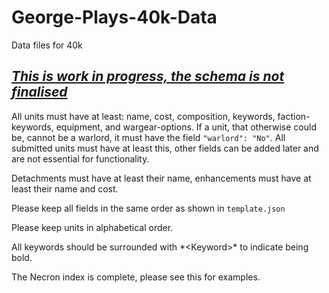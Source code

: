 # George-Plays-40k-Data
Data files for 40k

## <u>*This is work in progress, the schema is not finalised*</u>

All units must have at least: name, cost, composition, keywords, faction-keywords, equipment, and wargear-options.
If a unit, that otherwise could be, cannot be a warlord, it must have the field `"warlord": "No"`.
All submitted units must have at least this, other fields can be added later and are not essential for functionality.

Detachments must have at least their name, enhancements must have at least their name and cost.

Please keep all fields in the same order as shown in `template.json`

Please keep units in alphabetical order.

All keywords should be surrounded with \*\<Keyword\>\* to indicate being bold.

The Necron index is complete, please see this for examples.